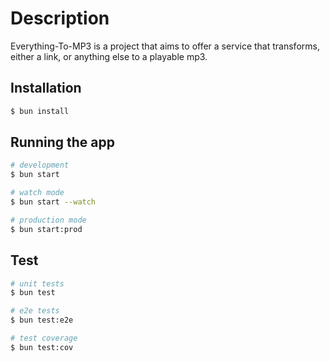 # Description

Everything-To-MP3 is a project that aims to offer a service that transforms, either a link, or anything else to a playable mp3.

## Installation

```bash
$ bun install
```

## Running the app

```bash
# development
$ bun start

# watch mode
$ bun start --watch

# production mode
$ bun start:prod
```

## Test

```bash
# unit tests
$ bun test

# e2e tests
$ bun test:e2e

# test coverage
$ bun test:cov
```

